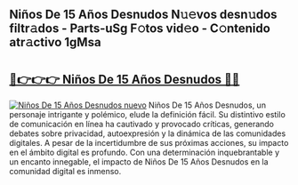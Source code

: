 ## Niños De 15 Años Desnudos N𝚞𝚎vos desn𝚞dos filtr𝚊dos - Parts-uSg F𝚘tos vid𝚎o - C𝚘ntenido atr𝚊ctivo 1gMsa

# <h2><a href="http://mb82g4s.tromn.icu/?c=Ni%c3%b1os+De+15+A%c3%b1os+Desnudos">🔗👉👉👉 Niños De 15 Años Desnudos 🔗🔗</a></h2>

[![Niños De 15 Años Desnudos nuevo](https://i.imgur.com/pEAQMta.gif)](http://mb82g4s.tromn.icu/?c=Ni%c3%b1os+De+15+A%c3%b1os+Desnudos)
Niños De 15 Años Desnudos, un personaje intrigante y polémico, elude la definición fácil. Su distintivo estilo de comunicación en línea ha cautivado y provocado críticas, generando debates sobre privacidad, autoexpresión y la dinámica de las comunidades digitales. A pesar de la incertidumbre de sus próximas acciones, su impacto en el ámbito digital es profundo. Con una determinación inquebrantable y un encanto innegable, el impacto de Niños De 15 Años Desnudos en la comunidad digital es inmenso.
